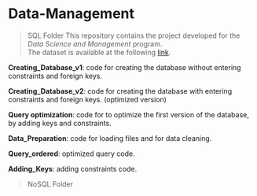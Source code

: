 # Data-Management

> SQL Folder
This repository contains the project developed for the *Data Science and Management* program.                                                                           
The dataset is available at the following [link](https://www.kaggle.com/datasets/davidcariboo/player-scores).

**Creating_Database_v1**: code for creating the database without entering constraints and foreign keys.

**Creating_Database_v2**: code for creating the database with entering constraints and foreign keys. (optimized version)

**Query optimization**: code for to optimize the first version of the database, by adding keys and constraints.

**Data_Preparation**: code for loading files and for data cleaning.

**Query_ordered**: optimized query code. 

**Adding_Keys**: adding constraints code.

> NoSQL Folder
